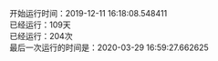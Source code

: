 开始运行时间：2019-12-11 16:18:08.548411  
已经运行：109天  
已经运行：204次  
最后一次运行的时间是：2020-03-29 16:59:27.662625  
